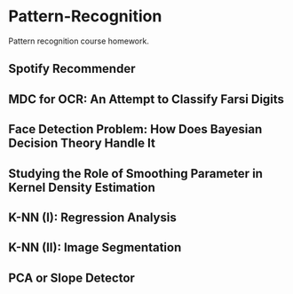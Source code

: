 # Pattern-Recognition
Pattern recognition course homework.

## Spotify Recommender
## MDC for OCR: An Attempt to Classify Farsi Digits
## Face Detection Problem: How Does Bayesian Decision Theory Handle It
## Studying the Role of Smoothing Parameter in Kernel Density Estimation
## K-NN (I): Regression Analysis
## K-NN (II): Image Segmentation
## PCA or Slope Detector
